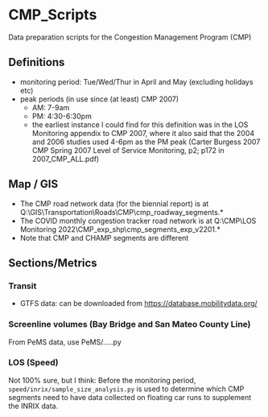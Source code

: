 # CMP_Scripts
Data preparation scripts for the Congestion Management Program (CMP)

## Definitions
- monitoring period: Tue/Wed/Thur in April and May (excluding holidays etc)
- peak periods (in use since (at least) CMP 2007)
  - AM: 7-9am
  - PM: 4:30-6:30pm
  - the earliest instance I could find for this definition was in the LOS Monitoring appendix to CMP 2007, where it also said that the 2004 and 2006 studies used 4-6pm as the PM peak (Carter Burgess 2007 CMP Spring 2007 Level of Service Monitoring, p2; p172 in 2007_CMP_ALL.pdf)

## Map / GIS
- The CMP road network data (for the biennial report) is at Q:\GIS\Transportation\Roads\CMP\cmp_roadway_segments.*
- The COVID monthly congestion tracker road network is at Q:\CMP\LOS Monitoring 2022\CMP_exp_shp\cmp_segments_exp_v2201.*
- Note that CMP and CHAMP segments are different

## Sections/Metrics
### Transit
- GTFS data: can be downloaded from https://database.mobilitydata.org/
### Screenline volumes (Bay Bridge and San Mateo County Line)
From PeMS data, use PeMS/.....py

### LOS (Speed)
Not 100% sure, but I think: Before the monitoring period, `speed/inrix/sample_size_analysis.py` is used to determine which CMP segments need to have data collected on floating car runs to supplement the INRIX data.